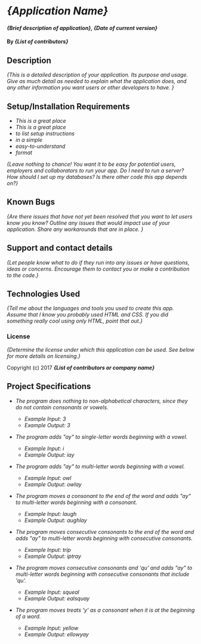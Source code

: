 # _{Application Name}_

#### _{Brief description of application}, {Date of current version}_

#### By _**{List of contributors}**_

## Description

_{This is a detailed description of your application. Its purpose and usage.  Give as much detail as needed to explain what the application does, and any other information you want users or other developers to have. }_

## Setup/Installation Requirements

* _This is a great place_
* _This is a great place_
* _to list setup instructions_
* _in a simple_
* _easy-to-understand_
* _format_

_{Leave nothing to chance! You want it to be easy for potential users, employers and collaborators to run your app. Do I need to run a server? How should I set up my databases? Is there other code this app depends on?}_

## Known Bugs

_{Are there issues that have not yet been resolved that you want to let users know you know?  Outline any issues that would impact use of your application.  Share any workarounds that are in place. }_

## Support and contact details

_{Let people know what to do if they run into any issues or have questions, ideas or concerns.  Encourage them to contact you or make a contribution to the code.}_

## Technologies Used

_{Tell me about the languages and tools you used to create this app. Assume that I know you probably used HTML and CSS. If you did something really cool using only HTML, point that out.}_

### License

*{Determine the license under which this application can be used.  See below for more details on licensing.}*

Copyright (c) 2017 **_{List of contributors or company name}_**
## Project Specifications
* _The program does nothing to non-alphabetical characters, since they do not contain consonants or vowels._
    * _Example Input: 3_
    * _Example Output: 3_

* _The program adds "ay" to single-letter words beginning with a vowel._
    * _Example Input: i_
    * _Example Output: iay_

* _The program adds "ay" to multi-letter words beginning with a vowel._
    * _Example Input: owl_
    * _Example Output: owlay_

* _The program moves a consonant to the end of the word and adds "ay" to multi-letter words beginning with a consonant._
    * _Example Input: laugh_
    * _Example Output: aughlay_
    
* _The program moves consecutive consonants to the end of the word and adds "ay" to multi-letter words beginning with consecutive consonants._
    * _Example Input: trip_
    * _Example Output: iptray_
* _The program moves consecutive consonants and 'qu' and adds "ay" to multi-letter words beginning with consecutive consonants that include 'qu'._
    * _Example Input: squeal_
    * _Example Output: ealsquay_
* _The program moves treats 'y' as a consonant when it is at the beginning of a word._
    * _Example Input: yellow_
    * _Example Output: ellowyay_
